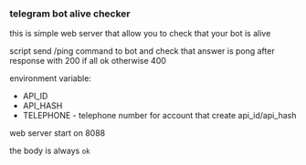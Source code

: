 ### telegram bot alive checker

this is simple web server that allow you to check that your bot is alive

script send /ping command to bot and check that answer is pong after response with 200 if all ok otherwise 400

environment variable:
- API_ID
- API_HASH
- TELEPHONE - telephone number for account that create api_id/api_hash

web server start on 8088

the body is always `ok`